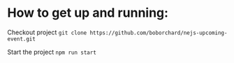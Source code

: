 # How to get up and running:

Checkout project
`git clone https://github.com/boborchard/nejs-upcoming-event.git`

Start the project
`npm run start`
